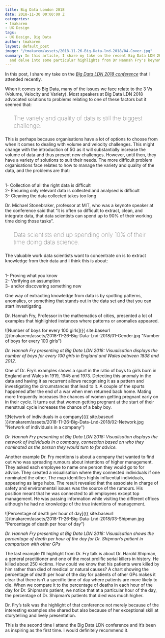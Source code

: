 ```yaml
---
title: Big Data London 2018
date: 2018-11-30 00:00:00 Z
categories:
- tmakarem
- UX Design
tags:
- UX Design, Big Data
author: tmakarem
layout: default_post
image: "/tmakarem/assets/2018-11-26-Big-Data-lnd-2018/04-Cover.jpg"
summary: In this article, I share my take on the recent Big Data LDN 2018 conference
  and delve into some particular highlights from Dr Hannah Fry's keynote.
---
```


In this post, I share my take on the *[Big Data LDN 2018 conference](https://bigdataldn.com/)* that I attended recently.

When it comes to Big Data, many of the issues we face relate to the 3 Vs (Volume, Velocity and Variety). Most speakers at Big Data LDN 2018 advocated solutions to problems relating to one of these factors but it seemed that:

<p style="font-size: 140%; font-weight: 100; margin: 1.2em 1.4em;"> The variety and quality of data is still the biggest challenge.
</p>

This is perhaps because organisations have a lot of options to choose from when it comes to dealing with volume and velocity challenges. This might change with the introduction of 5G as it will substantially increase the volume of data and thus present new challenges. However, until then, they have a variety of solutions to suit their needs. The more difficult problem organisations face relates to how to manage the variety and quality of the data, and the problems are that:

<br/>
1- Collection of all the right data is difficult
<br/>
2- Ensuring only relevant data is collected and analysed is difficult
<br/>
3- Cleaning the data collected takes too long
<br/>

Dr. Michael Stonebraker, professor at MIT, who was a keynote speaker at the conference said that “it is often so difficult to extract, clean, and integrate data, that data scientists can spend up to 90% of their working time doing those tasks”.

<p style="font-size: 140%; font-weight: 100; margin: 1.2em 1.4em;"> Data scientists end up spending only 10% of their time doing data science.
</p>

The valuable work data scientists want to concentrate on is to extract knowledge from their data and I think this is about:

<br/>
1- Proving what you know
<br/>
2- Verifying an assumption
<br/>
3- and/or discovering something new
<br/>

One way of extracting knowledge from data is by spotting patterns, anomalies, or something that stands out in the data set and that you can start investigating.

Dr. Hannah Fry, Professor in the mathematics of cities, presented a lot of examples that highlighted instances where patterns or anomalies appeared.

![Number of boys for every 100 girls]({{ site.baseurl }}/tmakarem/assets/2018-11-26-Big-Data-Lnd-2018/01-Gender.jpg "Number of boys for every 100 girls")

*Dr. Hannah Fry presenting at Big Data LDN 2018:
Visualisation displays the number of boys for every 100 girls in England and Wales between 1838 and 2012.*

One of Dr. Fry’s examples shows a spurt in the ratio of boys to girls born in England and Wales in 1919, 1945 and 1973. Detecting this anomaly in the data and having it as recurrent allows recognising it as a pattern and investigating the circumstances that lead to it. A couple of the spurts happened after the end of a war when men returned back home. Mating more frequently increases the chances of women getting pregnant early on in their cycle. It turns out that women getting pregnant at the start of their menstrual cycle increases the chance of a baby boy.

![Network of individuals in a company]({{ site.baseurl }}/tmakarem/assets/2018-11-26-Big-Data-Lnd-2018/02-Network.jpg "Network of individuals in a company")

*Dr. Hannah Fry presenting at Big Data LDN 2018:
Visualisation displays the network of individuals in a company, connection based on who they nominated as the person they would turn to for advice.*

Another example Dr. Fry mentions is about a company that wanted to find out who was spreading rumours about intentions of higher management. They asked each employee to name one person they would go to for advice. They created a visualisation where they connected individuals if one nominated the other. The map identifies highly influential individuals, appearing as large hubs. The result revealed that the associate in charge of safety and environmental issues was the source of the rumours. His position meant that he was connected to all employees except top management. He was passing information while visiting the different offices although he had no knowledge of the true intentions of management.

![Percentage of death per hour of day]({{ site.baseurl }}/tmakarem/assets/2018-11-26-Big-Data-Lnd-2018/03-Shipman.jpg "Percentage of death per hour of day")

*Dr. Hannah Fry presenting at Big Data LDN 2018:
Visualisation shows the percentage of death per hour of the day for Dr. Shipman’s patient in comparison with other GPs*

The last example I’ll highlight from Dr. Fry talk is about Dr. Harold Shipman, a general practitioner and one of the most prolific serial killers in history. He killed about 250 victims. How could we know that his patients were killed by him rather than died of medical or natural causes? A chart showing the percentage of death per hour of the day for patients of other GPs makes it clear that there isn’t a specific time of day where patients are more likely to die. When we compare it to the percentage of deaths in each hour of the day for Dr. Shipman’s patient, we notice that at a particular hour of the day, the percentage of Dr. Shipman’s patients that died was much higher.

Dr. Fry’s talk was the highlight of that conference not merely because of the interesting examples she shared but also because of her exceptional skill at storytelling and lively presentation.

This is the second time I attend the Big Data LDN conference and It’s been as inspiring as the first time. I would definitely recommend it.
